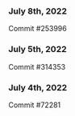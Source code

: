 ### July 8th, 2022

Commit #253996

### July 5th, 2022

Commit #314353


### July 4th, 2022

Commit #72281
